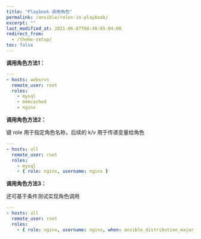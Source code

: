 ```yaml
---
title: "Playbook 调用角色"
permalink: /ansible/roles-in-playbook/
excerpt: ""
last_modified_at: 2021-06-07T08:48:05-04:00
redirect_from:
  - /theme-setup/
toc: false
---
```


**调用角色方法1：**

```yaml
---
- hosts: websrvs
  remote_user: root
  roles:
    - mysql
    - memcached
    - nginx   
```

**调用角色方法2：**

键 role 用于指定角色名称，后续的 k/v 用于传递变量给角色

```yaml
---
- hosts: all
  remote_user: root
  roles:
    - mysql
    - { role: nginx, username: nginx }
```

**调用角色方法3：**

还可基于条件测试实现角色调用

```yaml
---
- hosts: all
  remote_user: root
  roles:
    - { role: nginx, username: nginx, when: ansible_distribution_major_version == ‘7’  }
```

